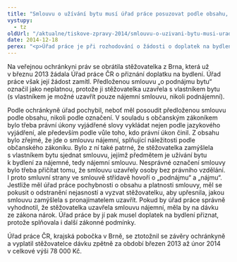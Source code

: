 ```yaml
---
title: "Smlouvu o užívání bytu musí úřad práce posuzovat podle obsahu, nikoli podle nadpisu"
vystupy:
  - tz
oldUrl: "/aktualne/tiskove-zpravy-2014/smlouvu-o-uzivani-bytu-musi-urad-prace-posuzovat-podle-obsahu-nikoli-podle-nadpisu"
date: 2014-12-18
perex: "<p>Úřad práce je při rozhodování o žádosti o doplatek na bydlení povinen posoudit předloženou smlouvu o užívání bytu podle obsahu, nikoli podle označení. Pokud žadatel o doplatek na bydlení předloží smlouvu sice označenou jako podnájemní, ale podle obsahu jde o smlouvu nájemní, úřad práce by na ni měl nahlížet jako na smlouvu o nájmu bytu, tedy jako na splnění jedné z podmínek pro přiznání nároku na dávku.</p>"
---
```


<!-- imported from the old website -->

<p>Na veřejnou ochránkyni práv se obrátila stěžovatelka z Brna, která už v březnu 2013 žádala Úřad práce ČR o přiznání doplatku na bydlení. Úřad práce však její žádost zamítl. Předloženou smlouvu „o podnájmu bytu“ označil jako neplatnou, protože ji stěžovatelka uzavřela s vlastníkem bytu (s vlastníkem je možné uzavřít pouze nájemní smlouvu, nikoli podnájemní).</p><p>Podle ochránkyně úřad pochybil, neboť měl posoudit předloženou smlouvu podle obsahu, nikoli podle označení. V souladu s občanským zákoníkem bylo třeba právní úkony vyjádřené slovy vykládat nejen podle jazykového vyjádření, ale především podle vůle toho, kdo právní úkon činil. Z obsahu bylo zřejmé, že jde o smlouvu nájemní, splňující náležitosti podle občanského zákoníku. Bylo z ní také patrné, že stěžovatelka zamýšlela s vlastníkem bytu sjednat smlouvu, jejímž předmětem je užívání bytu k bydlení za nájemné, tedy nájemní smlouvu. Nesprávné označení smlouvy bylo třeba přičítat tomu, že smlouvu uzavřely osoby bez právního vzdělání. I proto smluvní strany ve smlouvě střídavě hovoří o „podnájmu“ a „nájmu“. Jestliže měl úřad práce pochybnosti o obsahu a platnosti smlouvy, měl se pokusit o odstranění nejasností a vyzvat stěžovatelku, aby upřesnila, jakou smlouvu zamýšlela s pronajímatelem uzavřít. Pokud by úřad práce správně vyhodnotil, že stěžovatelka uzavřela smlouvu nájemní, měla by na dávku ze zákona nárok. Úřad práce by jí pak musel doplatek na bydlení přiznat, protože splňovala i další zákonné podmínky.</p><p>Úřad práce ČR, krajská pobočka v Brně, se ztotožnil se závěry ochránkyně a vyplatil stěžovatelce dávku zpětně za období březen 2013 až únor 2014 v celkové výši 78 000 Kč.</p>
